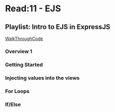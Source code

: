 # Read:11 - EJS

## Playlist: Intro to EJS in ExpressJS
[WalkThroughCode](https://www.youtube.com/playlist?list=PL7sCSgsRZ-slYARh3YJIqPGZqtGVqZRGt
)

### Overview 1

### Getting Started

### Injecting values into the views

### For Loops

### If/Else

